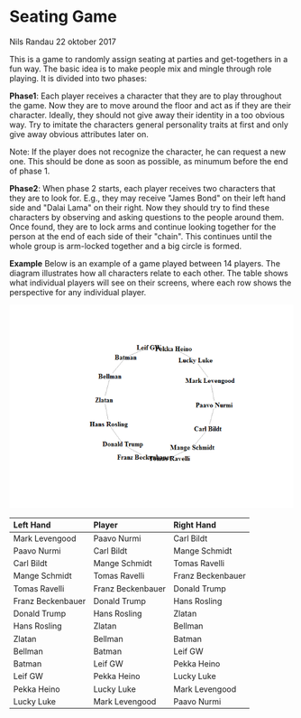 Seating Game
================
Nils Randau
22 oktober 2017

This is a game to randomly assign seating at parties and get-togethers in a fun way. The basic idea is to make people mix and mingle through role playing. It is divided into two phases:

<b>Phase1</b>: Each player receives a character that they are to play throughout the game. Now they are to move around the floor and act as if they are their character. Ideally, they should not give away their identity in a too obvious way. Try to imitate the characters general personality traits at first and only give away obvious attributes later on.

Note: If the player does not recognize the character, he can request a new one. This should be done as soon as possible, as minumum before the end of phase 1.

<b>Phase2</b>: When phase 2 starts, each player receives two characters that they are to look for. E.g., they may receive "James Bond" on their left hand side and "Dalai Lama" on their right. Now they should try to find these characters by observing and asking questions to the people around them. Once found, they are to lock arms and continue looking together for the person at the end of each side of their "chain". This continues until the whole group is arm-locked together and a big circle is formed.

<b>Example</b> Below is an example of a game played between 14 players. The diagram illustrates how all characters relate to each other. The table shows what individual players will see on their screens, where each row shows the perspective for any individual player.

![](Description_files/figure-markdown_github-ascii_identifiers/unnamed-chunk-1-1.png)

| Left Hand         | Player            | Right Hand        |
|:------------------|:------------------|:------------------|
| Mark Levengood    | Paavo Nurmi       | Carl Bildt        |
| Paavo Nurmi       | Carl Bildt        | Mange Schmidt     |
| Carl Bildt        | Mange Schmidt     | Tomas Ravelli     |
| Mange Schmidt     | Tomas Ravelli     | Franz Beckenbauer |
| Tomas Ravelli     | Franz Beckenbauer | Donald Trump      |
| Franz Beckenbauer | Donald Trump      | Hans Rosling      |
| Donald Trump      | Hans Rosling      | Zlatan            |
| Hans Rosling      | Zlatan            | Bellman           |
| Zlatan            | Bellman           | Batman            |
| Bellman           | Batman            | Leif GW           |
| Batman            | Leif GW           | Pekka Heino       |
| Leif GW           | Pekka Heino       | Lucky Luke        |
| Pekka Heino       | Lucky Luke        | Mark Levengood    |
| Lucky Luke        | Mark Levengood    | Paavo Nurmi       |
